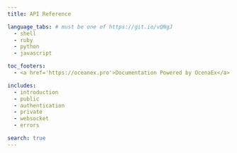 ```yaml
---
title: API Reference

language_tabs: # must be one of https://git.io/vQNgJ
  - shell
  - ruby
  - python
  - javascript

toc_footers:
  - <a href='https://oceanex.pro'>Documentation Powered by OcenaEx</a>

includes:
  - introduction
  - public
  - authentication
  - private
  - websocket
  - errors

search: true
---
```






